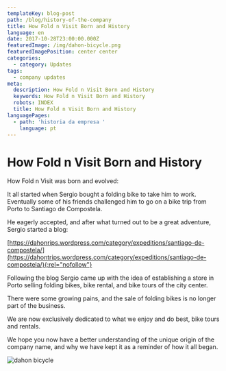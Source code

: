 ```yaml
---
templateKey: blog-post
path: /blog/history-of-the-company
title: How Fold n Visit Born and History
language: en
date: 2017-10-28T23:00:00.000Z
featuredImage: /img/dahon-bicycle.png
featuredImagePosition: center center
categories:
  - category: Updates
tags:
  - company updates
meta:
  description: How Fold n Visit Born and History
  keywords: How Fold n Visit Born and History
  robots: INDEX
  title: How Fold n Visit Born and History
languagePages:
  - path: 'historia da empresa '
    language: pt
---
```

# How Fold n Visit Born and History

How Fold n Visit was born and evolved:

It all started when Sergio bought a folding bike to take him to work. Eventually some of his friends challenged him to go on a bike trip from Porto to Santiago de Compostela.

He eagerly accepted, and after what turned out to be a great adventure, Sergio started a blog:

[https://dahonrips.wordpress.com/category/expeditions/santiago-de-compostela/](https://dahontrips.wordpress.com/category/expeditions/santiago-de-compostela/){:rel="nofollow"}

Following the blog Sergio came up with the idea of establishing a store in Porto selling folding bikes, bike rental, and bike tours of the city center.

There were some growing pains, and the sale of folding bikes is no longer part of the business.

We are now exclusively dedicated to what we enjoy and do best, bike tours and rentals.

We hope you now have a better understanding of the unique origin of the company name, and why we have kept it as a reminder of how it all began.

![dahon bicycle](/img/dahon-bicycle.png "dahon bicycle")
